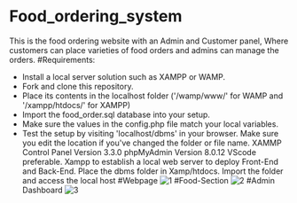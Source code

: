 # Food_ordering_system
This is the food ordering website with an Admin and Customer panel, Where customers can place varieties of food orders and admins can manage the orders.
#Requirements:
* Install a local server solution such as XAMPP or WAMP.
* Fork and clone this repository.
* Place its contents in the localhost folder ('/wamp/www/' for WAMP and '/xampp/htdocs/' for XAMPP) 
* Import the food_order.sql database into your setup.
* Make sure the values in the config.php file match your local variables.
* Test the setup by visiting 'localhost/dbms' in your browser. Make sure you edit the location if you've changed the folder or file name.
XAMMP Control Panel Version 3.3.0
phpMyAdmin Version 8.0.12
VScode preferable.
Xampp to establish a local web server to deploy Front-End and Back-End.
Place the dbms folder in Xamp/htdocs.
Import the folder and access the local host
#Webpage
![1](https://user-images.githubusercontent.com/107107082/192013377-a5b7b227-1d9a-45a8-bd9c-26d0da51cca4.png)
#Food-Section
![2](https://user-images.githubusercontent.com/107107082/192013421-34ce8c2f-5d3f-4321-b032-46d8cc4404e9.png)
#Admin Dashboard
![3](https://user-images.githubusercontent.com/107107082/192013470-97371177-5331-4d06-8834-ed24eb9c4199.png)
